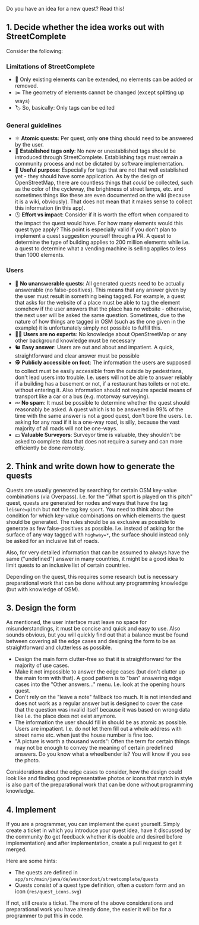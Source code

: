 Do you have an idea for a new quest? Read this!

## 1. Decide whether the idea works out with StreetComplete

Consider the following:

### Limitations of StreetComplete
- 🌟 Only existing elements can be extended, no elements can be added or removed.
- ✂️ The geometry of elements cannot be changed (except splitting up ways)
- 🏷️ So, basically: Only tags can be edited

### General guidelines
- ⚛️ **Atomic quests**: Per quest, only **one** thing should need to be answered by the user.
- 🚧 **Established tags only**: No new or unestablished tags should be introduced through StreetComplete. Establishing tags must remain a community process and not be dictated by software implementation. 
- 🤷 **Useful purpose**: Especially for tags that are not that well established yet - they should have some application. As by the design of OpenStreetMap, there are countless things that *could* be collected, such as the color of the cycleway, the brightness of street lamps, etc. and sometimes things like these are even documented on the wiki (because it is a wiki, obviously). That does not mean that it makes sense to collect this information (in this app).
- 🕓 **Effort vs impact**: Consider if it is worth the effort when compared to the impact the quest would have. For how many elements would this quest type apply? This point is especially valid if you don't plan to implement a quest suggestion yourself through a PR. A quest to determine the type of building applies to 200 million elements while i.e. a quest to determine what a vending machine is selling applies to less than 1000 elements. 

### Users
- 🤔 **No unanswerable quests**: All generated quests need to be actually answerable (no false-positives). This means that any answer given by the user must result in something being tagged. For example, a quest that asks for the website of a place must be able to tag the element somehow if the user answers that the place has no website - otherwise, the next user will be asked the same question. Sometimes, due to the nature of how things are tagged in OSM (such as the one given in the example) it is unfortunately simply not possible to fulfill this.
- 👨‍💻 **Users are no experts**: No knowledge about OpenStreetMap or any other background knowledge must be necessary
- 🐿️ **Easy answer**: Users are out and about and impatient. A quick, straightforward and clear answer must be possible
- 🕵️ **Publicly accessible on foot**: The information the users are supposed to collect must be easily accessible from the outside by pedestrians, don't lead users into trouble. I.e. users will not be able to answer reliably if a building has a basement or not, if a restaurant has toilets or not etc. without entering it. Also information should not require special means of transport like a car or a bus (e.g. motorway surveying).
- 💤 **No spam**: It must be possible to determine whether the quest should reasonably be asked. A quest which is to be answered in 99% of the time with the same answer is not a good quest, don't bore the users. I.e. asking for any road if it is a one-way road, is silly, because the vast majority of all roads will not be one-ways. 
- 💵 **Valuable Surveyors**: Surveyor time is valuable, they shouldn't be asked to complete data that does not require a survey and can more efficiently be done remotely.

## 2. Think and write down how to generate the quests

Quests are usually generated by searching for certain OSM key-value combinations (via Overpass). I.e. for the "What sport is played on this pitch" quest, quests are generated for nodes and ways that have the tag `leisure=pitch` but not the tag key `sport`.
You need to think about the condition for which key-value combinations on which elements the quest should be generated. The rules should be as exclusive as possible to generate as few false-positives as possible. I.e. instead of asking for the surface of any way tagged with `highway=*`, the surface should instead only be asked for an inclusive list of roads.

Also, for very detailed information that can be assumed to always have the same ("undefined") answer in many countries, it might be a good idea to limit quests to an inclusive list of certain countries.

Depending on the quest, this requires some research but is necessary preparational work that can be done without any programming knowledge (but with knowledge of OSM).

## 3. Design the form

As mentioned, the user interface must leave no space for misunderstandings, it must be concise and quick and easy to use. Also sounds obvious, but you will quickly find out that a balance must be found between covering all the edge cases and designing the form to be as straightforward and clutterless as possible.

- Design the main form clutter-free so that it is straightforward for the majority of use cases.
- Make it not impossible to answer the edge cases (but don't clutter up the main form with that). A good pattern is to "ban" answering edge cases into the "Other answers..." menu. I.e. look at the opening hours quest.
- Don't rely on the "leave a note" fallback too much. It is not intended and does not work as a regular answer but is designed to cover the case that the question was invalid itself because it was based on wrong data like i.e. the place does not exist anymore.
- The information the user should fill in should be as atomic as possible. Users are impatient. I.e. do not let them fill out a whole address with street name etc. when just the house number is fine too.
- "A picture is worth a thousand words": Often the term for certain things may not be enough to convey the meaning of certain predefined answers. Do you know what a wheelbender is? You will know if you see the photo. 

Considerations about the edge cases to consider, how the design could look like and finding good representative photos or icons that match in style is also part of the preparational work that can be done without programming knowledge.

## 4. Implement

If you are a programmer, you can implement the quest yourself. Simply create a ticket in which you introduce your quest idea, have it discussed by the community (to get feedback whether it is doable and desired before implementation) and after implementation, create a pull request to get it merged.

Here are some hints:
- The quests are defined in `app/src/main/java/de/westnordost/streetcomplete/quests`
- Quests consist of a quest type definition, often a custom form and an icon (`res/quest_icons.svg`)

If not, still create a ticket. The more of the above considerations and preparational work you have already done, the easier it will be for a programmer to put this in code.
